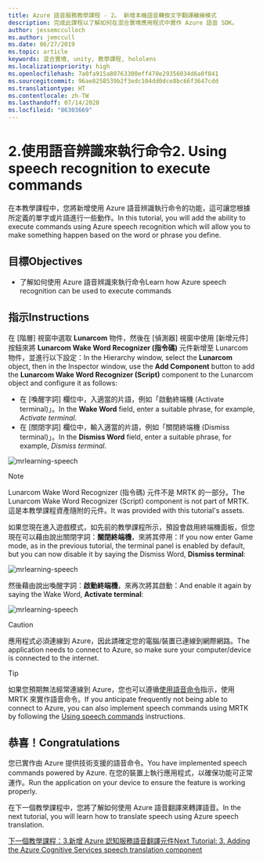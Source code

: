 ```yaml
---
title: Azure 語音服務教學課程 - 2。 新增本機語音轉換文字翻譯離線模式
description: 完成此課程以了解如何在混合實境應用程式中實作 Azure 語音 SDK。
author: jessemcculloch
ms.author: jemccull
ms.date: 06/27/2019
ms.topic: article
keywords: 混合實境, unity, 教學課程, hololens
ms.localizationpriority: high
ms.openlocfilehash: 7a0fa915a80763300eff470e29356034d6a0f841
ms.sourcegitcommit: 96ae8258539b2f3edc104dd0dce8bc66f3647cdd
ms.translationtype: HT
ms.contentlocale: zh-TW
ms.lasthandoff: 07/14/2020
ms.locfileid: "86303669"
---
```

# <a name="2-using-speech-recognition-to-execute-commands"></a><span data-ttu-id="865dd-105">2.使用語音辨識來執行命令</span><span class="sxs-lookup"><span data-stu-id="865dd-105">2. Using speech recognition to execute commands</span></span>

<span data-ttu-id="865dd-106">在本教學課程中，您將新增使用 Azure 語音辨識執行命令的功能，這可讓您根據所定義的單字或片語進行一些動作。</span><span class="sxs-lookup"><span data-stu-id="865dd-106">In this tutorial, you will add the ability to execute commands using Azure speech recognition which will allow you to make something happen based on the word or phrase you define.</span></span>

## <a name="objectives"></a><span data-ttu-id="865dd-107">目標</span><span class="sxs-lookup"><span data-stu-id="865dd-107">Objectives</span></span>

* <span data-ttu-id="865dd-108">了解如何使用 Azure 語音辨識來執行命令</span><span class="sxs-lookup"><span data-stu-id="865dd-108">Learn how Azure speech recognition can be used to execute commands</span></span>

## <a name="instructions"></a><span data-ttu-id="865dd-109">指示</span><span class="sxs-lookup"><span data-stu-id="865dd-109">Instructions</span></span>

<span data-ttu-id="865dd-110">在 [階層] 視窗中選取 **Lunarcom** 物件，然後在 [偵測器] 視窗中使用 [新增元件] 按鈕來將 **Lunarcom Wake Word Recognizer (指令碼)** 元件新增至 Lunarcom 物件，並進行以下設定：</span><span class="sxs-lookup"><span data-stu-id="865dd-110">In the Hierarchy window, select the **Lunarcom** object, then in the Inspector window, use the **Add Component** button to add the **Lunarcom Wake Word Recognizer (Script)** component to the Lunarcom object and configure it as follows:</span></span>

* <span data-ttu-id="865dd-111">在 [喚醒字詞] 欄位中，入適當的片語，例如「啟動終端機 (Activate terminal)」。</span><span class="sxs-lookup"><span data-stu-id="865dd-111">In the **Wake Word** field, enter a suitable phrase, for example, _Activate terminal_.</span></span>
* <span data-ttu-id="865dd-112">在 [關閉字詞] 欄位中，輸入適當的片語，例如「關閉終端機 (Dismiss terminal)」。</span><span class="sxs-lookup"><span data-stu-id="865dd-112">In the **Dismiss Word** field, enter a suitable phrase, for example, _Dismiss terminal_.</span></span>

![mrlearning-speech](images/mrlearning-speech/tutorial2-section1-step1-1.png)

> [!NOTE]
> <span data-ttu-id="865dd-114">Lunarcom Wake Word Recognizer (指令碼) 元件不是 MRTK 的一部分。</span><span class="sxs-lookup"><span data-stu-id="865dd-114">The Lunarcom Wake Word Recognizer (Script) component is not part of MRTK.</span></span> <span data-ttu-id="865dd-115">這是本教學課程資產隨附的元件。</span><span class="sxs-lookup"><span data-stu-id="865dd-115">It was provided with this tutorial's assets.</span></span>

<span data-ttu-id="865dd-116">如果您現在進入遊戲模式，如先前的教學課程所示，預設會啟用終端機面板，但您現在可以藉由說出關閉字詞：**關閉終端機**，來將其停用：</span><span class="sxs-lookup"><span data-stu-id="865dd-116">If you now enter Game mode, as in the previous tutorial, the terminal panel is enabled by default, but you can now disable it by saying the Dismiss Word, **Dismiss terminal**:</span></span>

![mrlearning-speech](images/mrlearning-speech/tutorial2-section1-step1-2.png)

<span data-ttu-id="865dd-118">然後藉由說出喚醒字詞：**啟動終端機**，來再次將其啟動：</span><span class="sxs-lookup"><span data-stu-id="865dd-118">And enable it again by saying the Wake Word, **Activate terminal**:</span></span>

![mrlearning-speech](images/mrlearning-speech/tutorial2-section1-step1-3.png)

> [!CAUTION]
> <span data-ttu-id="865dd-120">應用程式必須連線到 Azure，因此請確定您的電腦/裝置已連線到網際網路。</span><span class="sxs-lookup"><span data-stu-id="865dd-120">The application needs to connect to Azure, so make sure your computer/device is connected to the internet.</span></span>

> [!TIP]
> <span data-ttu-id="865dd-121">如果您預期無法經常連線到 Azure，您也可以遵循[使用語音命令](mr-learning-base-09.md)指示，使用 MRTK 來實作語音命令。</span><span class="sxs-lookup"><span data-stu-id="865dd-121">If you anticipate frequently not being able to connect to Azure, you can also implement speech commands using MRTK by following the [Using speech commands](mr-learning-base-09.md) instructions.</span></span>

## <a name="congratulations"></a><span data-ttu-id="865dd-122">恭喜！</span><span class="sxs-lookup"><span data-stu-id="865dd-122">Congratulations</span></span>

<span data-ttu-id="865dd-123">您已實作由 Azure 提供技術支援的語音命令。</span><span class="sxs-lookup"><span data-stu-id="865dd-123">You have implemented speech commands powered by Azure.</span></span> <span data-ttu-id="865dd-124">在您的裝置上執行應用程式，以確保功能可正常運作。</span><span class="sxs-lookup"><span data-stu-id="865dd-124">Run the application on your device to ensure the feature is working properly.</span></span>

<span data-ttu-id="865dd-125">在下一個教學課程中，您將了解如何使用 Azure 語音翻譯來轉譯語音。</span><span class="sxs-lookup"><span data-stu-id="865dd-125">In the next tutorial, you will learn how to translate speech using Azure speech translation.</span></span>

[<span data-ttu-id="865dd-126">下一個教學課程：3.新增 Azure 認知服務語音翻譯元件</span><span class="sxs-lookup"><span data-stu-id="865dd-126">Next Tutorial: 3. Adding the Azure Cognitive Services speech translation component</span></span>](mrlearning-speechSDK-ch3.md)

